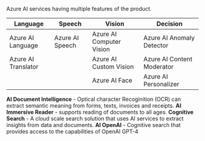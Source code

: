Azure AI services having multiple features of the product.

| Language	| Speech |	Vision |	Decision |
| --- | --- | --- | --- |
| Azure AI Language |	Azure AI Speech |	Azure AI Computer Vision |	Azure AI Anomaly Detector |
| Azure AI Translator |  | Azure AI Custom Vision |	Azure AI Content Moderator |
| | | Azure AI Face | Azure AI Personalizer |

**AI Document Intelligence** - Optical character Recoginition (OCR) can extract semantic meaning from forms, texts, invoices and receipts.
**AI Immersive Reader** - supports reading of documents to all ages.
**Cognitive Search** - A cloud scale search solution that uses AI services to extract insights from data and documents.
**AI OpenAI** - Cognitive search that provides access to the capabilities of OpenAI GPT-4

